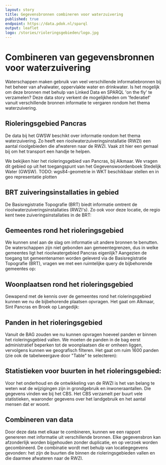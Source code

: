 ```yaml
---
layout: story
title: Gegevensbronnen combineren voor waterzuivering
published: true
endpoint: https://data.pdok.nl/sparql
output: leaflet
logo: /stories/rioleringsgebieden/logo.jpg
---
```


# Combineren van gegevensbronnen voor waterzuivering

Waterschappen maken gebruik van veel verschillende informatiebronnen bij het beheer van afvalwater, oppervlakte water en drinkwater. Is het mogelijk om deze bronnen met behulp van Linked Data en SPARQL 'on the fly' te verzamelen? Deze data story verkent de mogelijkheden om 'federatief' vanuit verschillende bronnen informatie te vergaren rondom het thema waterzuivering.

## Rioleringsgebied Pancras 
De data bij het GWSW beschikt over informatie rondom het thema waterzuivering. Zo heeft een rioolwaterzuiveringsinstallatie (RWZI) een aantal rioolgebieden die afwateren naar de RWZI. Vaak zit hier een gemaal bij om het transport een handje te helpen. 

We bekijken hier het rioleringsgebied van Pancras, bij Alkmaar. We vragen dit gebied op uit het toegangspunt van het Gegevenswoordenboek Stedelijk Water (GWSW).
TODO: wgs84-geometrie in WKT beschikbaar stellen en in geo representatie plotten

<div data-query
     data-query-endpoint="https://data.pdok.nl/sparql"
     data-query-sparql="rioleringsgebied-pancras.rq">
</div>

## BRT zuiveringsinstallaties in gebied
De Basisregistratie Topografie (BRT) biedt informatie omtrent de rioolwaterzuiveringsinstallaties (RWZI's). Zo ook voor deze locatie, de regio kent twee zuiveringsinstallaties in de BRT:

<div data-query
     data-query-endpoint="https://data.pdok.nl/sparql"
     data-query-sparql="zuiveringsinstallaties-in-gebied.rq">
</div>

## Gemeentes rond het rioleringsgebied
We kunnen snel aan de slag om informatie uit andere bronnen te benutten. De waterschappen zijn niet gebonden aan gemeentegrenzen, dus in welke gemeentes ligt het rioolwatergebied Pancras eigenlijk? Aangezien de toegang tot gemeentenamen worden geleverd via de Basisregistratie Topografie (BRT), vragen we met een ruimtelijke query de bijbehorende gemeentes op:

<div data-query
     data-query-endpoint="https://data.pdok.nl/sparql"
     data-query-sparql="gemeentes-rg-pancras.rq">
</div>

## Woonplaatsen rond het rioleringsgebied
Gewapend met de kennis over de gemeentes rond het rioleringsgebied kunnen we nu de bijbehorende plaatsen opvragen. Het gaat om Alkmaar, Sint Pancras en Broek op Langedijk:

<div data-query
     data-query-endpoint="https://data.pdok.nl/sparql"
     data-query-sparql="woonplaatsen-in-rioleringsgebied.rq">
</div>

## Panden in het rioleringsgebied
Vanuit de BAG zouden we nu kunnen opvragen hoeveel panden er binnen het rioleringsgebied vallen. We moeten de panden in de bag eerst administratief beperken tot de woonplaatsen die er omheen liggen, vervolgens kunnen we geografisch filteren. Het gaat om ruim 1600 panden (zie ook de tabelweergave door "Table" te selecteren):

<div data-query
     data-query-endpoint="https://data.pdok.nl/sparql"
     data-query-sparql="panden-in-rioleringsgebied.rq">
</div>


## Statistieken voor buurten in het rioleringsgebied: 
Voor het onderhoud en de ontwikkeling van de RWZI is het van belang te weten wat de wijzigingen zijn in grondgebruik en inwoneraantallen. Die gegevens vinden we bij het CBS. Het CBS verzamelt per buurt vele statistieken, waaronder gegevens over het landgebruik en het aantal mensen dat er woont.

<div data-query
     data-query-endpoint="https://betalinkeddata.cbs.nl/sparql"
     data-query-sparql="buurten-in-rioleringsgebied.rq">
</div>


## Combineren van data
Door deze data met elkaar te combineren, kunnen we een rapport genereren met informatie uit verschillende bronnen. Elke gegevensbron kan afzonderlijk worden bijgehouden zonder duplicatie, en op verzoek worden gecombineerd. De combinatie wordt met behulp van locatiegegevens gevonden: het zijn de buurten die binnen de rioleringsgebieden vallen en die daarmee afwateren naar de RWZI.

